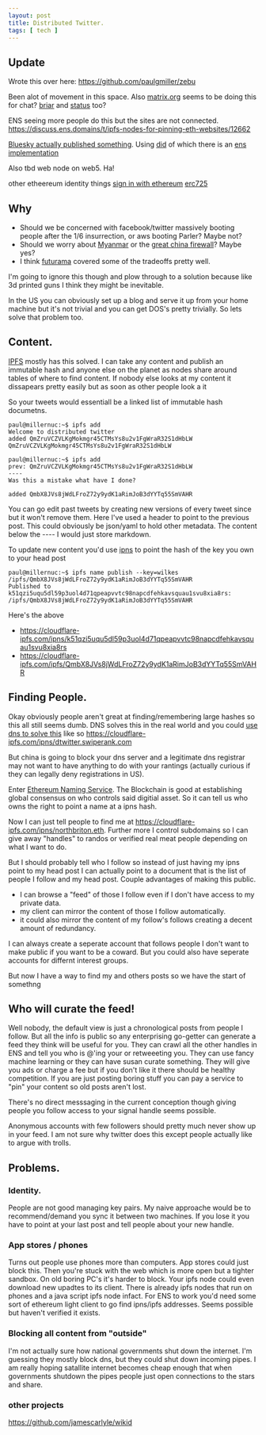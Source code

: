 ```yaml
---
layout: post
title: Distributed Twitter.
tags: [ tech ]
---
```




## Update
Wrote this over here: https://github.com/paulgmiller/zebu

Been alot of movement in this space.
Also [matrix.org](http://matrix.org) seems to be doing this for chat? [briar](https://briarproject.org/) and [status](https://status.im) too? 

ENS seeing more people do this but the sites are not connected. https://discuss.ens.domains/t/ipfs-nodes-for-pinning-eth-websites/12662

[Bluesky actually published something](https://github.com/bluesky-social/adx/blob/main/architecture.md). Using [did](https://w3c.github.io/did-core/) of which there is an [ens implementation](https://github.com/veramolabs/did-ens-spec)

Also tbd web node on web5. Ha!

other etheereum identity things
[sign in with ethereum](https://docs.login.xyz/)
[erc725](https://erc725alliance.org/)

## Why 
* Should we be concerned with facebook/twitter massively booting people after the 1/6 insurrection, or aws booting Parler?  Maybe not?
* Should we worry about [Myanmar](https://www.engadget.com/myanmar-internet-instagram-twitter-shutdown-175341979.html) or the [great china firewall](https://www.technologyreview.com/2020/07/08/1004876/the-internet-is-changing-drastically-for-hong-kongs-citizens/#:~:text=The%20fallout:%20Effectively,%20this%20brings%20Hong%20Kong%20into,are%20permitted%20to%20operate%20only%20if%20they%20comply.)? Maybe yes? 
* I think [futurama](https://theinfosphere.org/Old_Man_Waterfall) covered some of the tradeoffs pretty well.

I'm going to ignore this though and plow through to a solution because like 3d printed guns I think they might be inevitable.

In the US you can obviously set up a blog and serve it up from your home machine but it's not trivial and you can get DOS's pretty trivially. So lets solve that problem too. 

## Content.
[IPFS](https://ipfs.io/) mostly has this solved. I can take any content and publish an immutable hash and anyone else on the planet as nodes share around tables of where to find content. If nobody else looks at my content it dissapears pretty easily but as soon as other people look a it 

So your tweets would essentiall be a linked list of immutable hash documetns.
```
paul@millernuc:~$ ipfs add
Welcome to distributed twitter
added QmZruVCZVLKgMokmgr45CTMsYs8u2v1FgWraR32S1dHbLW QmZruVCZVLKgMokmgr45CTMsYs8u2v1FgWraR32S1dHbLW

paul@millernuc:~$ ipfs add
prev: QmZruVCZVLKgMokmgr45CTMsYs8u2v1FgWraR32S1dHbLW
----
Was this a mistake what have I done?

added QmbX8JVs8jWdLFroZ72y9ydK1aRimJoB3dYYTq55SmVAHR
```

You can go edit past tweets by creating new versions of every tweet since but it won't remove them. Here I've used a header to point to the previous post. This could obviously be json/yaml to hold other metadata. The content below the ---- I would just store markdown.

To update new content you'd use [ipns](https://docs.ipfs.io/concepts/ipns/) to point the hash of the key you own to your head post

```
paul@millernuc:~$ ipfs name publish --key=wilkes /ipfs/QmbX8JVs8jWdLFroZ72y9ydK1aRimJoB3dYYTq55SmVAHR
Published to k51qzi5uqu5dl59p3uol4d71qpeapvvtc98napcdfehkavsquau1svu8xia8rs: /ipfs/QmbX8JVs8jWdLFroZ72y9ydK1aRimJoB3dYYTq55SmVAHR
```

Here's the above 
* https://cloudflare-ipfs.com/ipns/k51qzi5uqu5dl59p3uol4d71qpeapvvtc98napcdfehkavsquau1svu8xia8rs
* https://cloudflare-ipfs.com/ipfs/QmbX8JVs8jWdLFroZ72y9ydK1aRimJoB3dYYTq55SmVAHR


## Finding People. 
Okay obviously people aren't great at finding/remembering large hashes so this all still seems dumb. DNS solves this in the real world and you could [use dns to solve this](https://docs.ipfs.io/concepts/dnslink/#dnslink) like so https://cloudflare-ipfs.com/ipns/dtwitter.swiperank.com

But china is going to block your dns server and a legitimate dns registrar may not want to have anything to do with your rantings (actually curious if they can legally deny registrations in US).

Enter [Ethereum Naming Service](https://docs.ens.domains/). The Blockchain is good at establishing global consensus on who controls said digitial asset. So it can tell us who owns the right to point a name at a ipns hash. 

Now I can just tell people to find me at https://cloudflare-ipfs.com/ipns/northbriton.eth. Further more I control subdomains so I can give away "handles" to randos or verified real meat people depending on what I want to do. 

But I should probably tell who I follow so instead of just having my ipns point to my head post I can actually point to a document that is the list of people I follow and my head post. Couple advantages of making this public.
* I can browse a "feed" of those I follow even if I don't have access to my private data. 
* my client can mirror the content of those I follow automatically. 
* it could also mirror the content of my follow's follows creating a decent amount of redundancy. 

I can always create a seperate account that follows people I don't want to make public if you want to be a coward. But you could also have seperate accounts for differnt interest groups. 

But now I have a way to find my and others posts so we have the start of somethng

## Who will curate the feed!

Well nobody, the default view is just a chronological posts from people I follow. But all the info is public so any enterprising go-getter can generate a feed they think will be useful for you. They can crawl all the other handles in ENS and tell you who is @'ing your or retweeeting you. They can use fancy machine learning or they can have susan curate something. They will give you ads or charge a fee but if you don't like it there should be healthy competition. If you are just posting boring stuff you can pay a service to "pin" your content so old posts aren't lost. 

There's no direct messsaging in the current conception though giving people you follow access to your signal handle seems possible. 

Anonymous accounts with few followers should pretty much never show up in your feed. I am not sure why twitter does this except people actually like to argue with trolls.

## Problems.
### Identity. 
People are not good managing key pairs. My naive approache would be to recommend/demand you sync it between two machines. If you lose it you have to point at your last post and tell people about your new handle. 

### App stores / phones
Turns out people use phones more than computers. App stores could just block this.
Then you're stuck with the web which is more open but a tighter sandbox. 
On old boring PC's it's harder to block. Your ipfs node could even download new upadtes to its client. 
There is already ipfs nodes that run on phones and a java script ipfs node infact. 
For ENS to work you'd need some sort of ethereum light client to go find ipns/ipfs addresses. Seems possible but haven't verified it exists. 

### Blocking all content from "outside"
I'm not actually sure how national governments shut down the internet. I'm guessing they mostly block dns, but they could shut down incoming pipes. 
I am really hoping satallite internet becomes cheap enough that when governments shutdown the pipes people just open connections to the stars and share. 

### other projects
https://github.com/jamescarlyle/wikid
